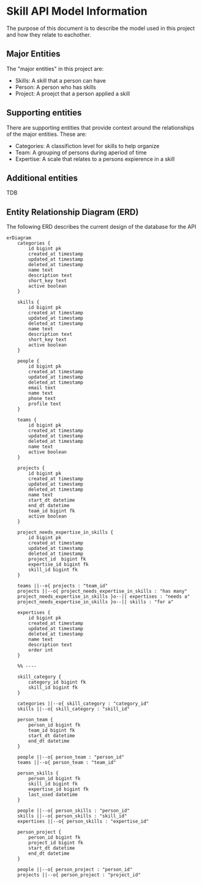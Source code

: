 # Skill API Model Information
The purpose of this document is to describe the model used in this project and how they relate to eachother.

## Major Entities
The "major entities" in this project are:
* Skills: A skill that a person can have
* Person: A person who has skills
* Project: A proejct that a person applied a skill

## Supporting entities
There are supporting entities that provide context around the relationships of the major entities. These are:
* Categories: A classifiction level for skills to help organize
* Team: A grouping of persons during  aperiod of time
* Expertise: A scale that relates to a persons expierence in a skill

## Additional entities
TDB

## Entity Relationship Diagram (ERD)
The following ERD describes the current design of the database for the API
```mermaid
erDiagram
    categories {
        id bigint pk
        created_at timestamp
        updated_at timestamp
        deleted_at timestamp
        name text
        description text
        short_key text
        active boolean
    }

    skills {
        id bigint pk
        created_at timestamp
        updated_at timestamp
        deleted_at timestamp
        name text
        description text
        short_key text
        active boolean
    }

    people {
        id bigint pk
        created_at timestamp
        updated_at timestamp
        deleted_at timestamp
        email text
        name text
        phone text
        profile text
    }

    teams {
        id bigint pk
        created_at timestamp
        updated_at timestamp
        deleted_at timestamp
        name text
        active boolean
    }

    projects {
        id bigint pk
        created_at timestamp
        updated_at timestamp
        deleted_at timestamp
        name text
        start_dt datetime
        end_dt datetime
        team_id bigint fk
        active boolean
    }

    project_needs_expertise_in_skills {
        id bigint pk
        created_at timestamp
        updated_at timestamp
        deleted_at timestamp
        project_id  bigint fk
        expertise_id bigint fk
        skill_id bigint fk
    }

    teams ||--o{ projects : "team_id"
    projects ||--o{ project_needs_expertise_in_skills : "has many"
    project_needs_expertise_in_skills }o--|| expertises : "needs a"
    project_needs_expertise_in_skills }o--|| skills : "for a"

    expertises {
        id bigint pk
        created_at timestamp
        updated_at timestamp
        deleted_at timestamp
        name text
        description text
        order int
    }

    %% ----

    skill_category {
        category_id bigint fk
        skill_id bigint fk
    }

    categories ||--o{ skill_category : "category_id"
    skills ||--o{ skill_category : "skill_id"

    person_team {
        person_id bigint fk
        team_id bigint fk
        start_dt datetime
        end_dt datetime
    }

    people ||--o{ person_team : "person_id"
    teams ||--o{ person_team : "team_id"

    person_skills {
        person_id bigint fk
        skill_id bigint fk
        expertise_id bigint fk
        last_used datetime
    }

    people ||--o{ person_skills : "person_id"
    skills ||--o{ person_skills : "skill_id"
    expertises ||--o{ person_skills : "expertise_id"

    person_project {
        person_id bigint fk
        project_id bigint fk
        start_dt datetime
        end_dt datetime
    }

    people ||--o{ person_project : "person_id"
    projects ||--o{ person_project : "project_id"

```
